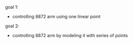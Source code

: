goal 1:
- controlling 8872 arm using one linear point

goal 2:
- controlling 8872 arm by modeling it with series of points